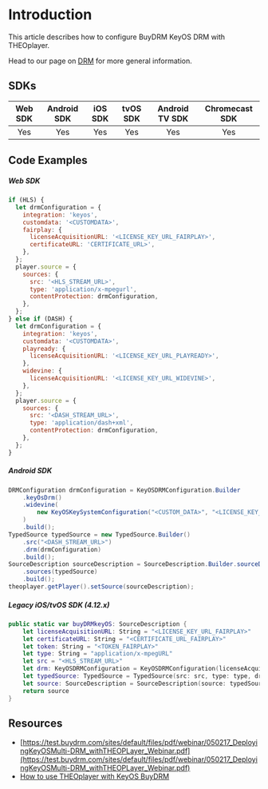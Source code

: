 # Introduction

This article describes how to configure BuyDRM KeyOS DRM with THEOplayer.

Head to our page on [DRM](../../../how-to-guides/04-drm/00-introduction.md) for more general information.

## SDKs

| Web SDK | Android SDK | iOS SDK | tvOS SDK | Android TV SDK | Chromecast SDK |
| :-----: | :---------: | :-----: | :------: | :------------: | :------------: |
|   Yes   |     Yes     |   Yes   |   Yes    |      Yes       |      Yes       |

## Code Examples

##### Web SDK

```js
if (HLS) {
  let drmConfiguration = {
    integration: 'keyos',
    customdata: '<CUSTOMDATA>',
    fairplay: {
      licenseAcquisitionURL: '<LICENSE_KEY_URL_FAIRPLAY>',
      certificateURL: 'CERTIFICATE_URL>',
    },
  };
  player.source = {
    sources: {
      src: '<HLS_STREAM_URL>',
      type: 'application/x-mpegurl',
      contentProtection: drmConfiguration,
    },
  };
} else if (DASH) {
  let drmConfiguration = {
    integration: 'keyos',
    customdata: '<CUSTOMDATA>',
    playready: {
      licenseAcquisitionURL: '<LICENSE_KEY_URL_PLAYREADY>',
    },
    widevine: {
      licenseAcquisitionURL: '<LICENSE_KEY_URL_WIDEVINE>',
    },
  };
  player.source = {
    sources: {
      src: '<DASH_STREAM_URL>',
      type: 'application/dash+xml',
      contentProtection: drmConfiguration,
    },
  };
}
```

##### Android SDK

```java
DRMConfiguration drmConfiguration = KeyOSDRMConfiguration.Builder
    .keyOsDrm()
    .widevine(
        new KeyOSKeySystemConfiguration("<CUSTOM_DATA>", "<LICENSE_KEY_URL_WIDEVINE>")
    )
    .build();
TypedSource typedSource = new TypedSource.Builder()
    .src("<DASH_STREAM_URL>")
    .drm(drmConfiguration)
    .build();
SourceDescription sourceDescription = SourceDescription.Builder.sourceDescription()
    .sources(typedSource)
    .build();
theoplayer.getPlayer().setSource(sourceDescription);
```

##### Legacy iOS/tvOS SDK (4.12.x)

```swift
public static var buyDRMkeyOS: SourceDescription {
    let licenseAcquisitionURL: String = "<LICENSE_KEY_URL_FAIRPLAY>"
    let certificateURL: String = "<CERTIFICATE_URL_FAIRPLAY>"
    let token: String = "<TOKEN_FAIRPLAY>"
    let type: String = "application/x-mpegURL"
    let src = "<HLS_STREAM_URL>"
    let drm: KeyOSDRMConfiguration = KeyOSDRMConfiguration(licenseAcquisitionURL: licenseAcquisitionURL, certificateURL: certificateURL, customdata: token)
    let typedSource: TypedSource = TypedSource(src: src, type: type, drm: drm)
    let source: SourceDescription = SourceDescription(source: typedSource)
    return source
}
```

## Resources

<!-- - [https://www.buydrm.com/webinar/buydrm_theoplayer](https://www.buydrm.com/webinar/buydrm_theoplayer)-->

- [https://test.buydrm.com/sites/default/files/pdf/webinar/050217_DeployingKeyOSMulti-DRM_withTHEOPLayer_Webinar.pdf](https://test.buydrm.com/sites/default/files/pdf/webinar/050217_DeployingKeyOSMulti-DRM_withTHEOPLayer_Webinar.pdf)
- [How to use THEOplayer with KeyOS BuyDRM](../../../how-to-guides/04-drm/01-buydrm-keyos/01-how-to-use-with-theoplayer.md)
